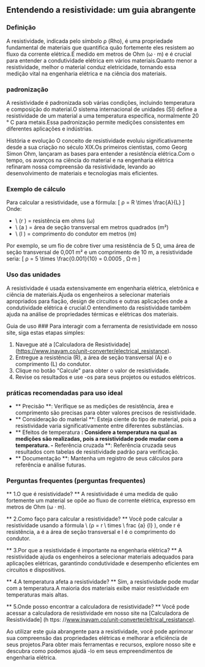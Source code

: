 ## Entendendo a resistividade: um guia abrangente

### Definição
A resistividade, indicada pelo símbolo ρ (Rho), é uma propriedade fundamental de materiais que quantifica quão fortemente eles resistem ao fluxo da corrente elétrica.É medido em metros de Ohm (ω · m) e é crucial para entender a condutividade elétrica em vários materiais.Quanto menor a resistividade, melhor o material conduz eletricidade, tornando essa medição vital na engenharia elétrica e na ciência dos materiais.

### padronização
A resistividade é padronizada sob várias condições, incluindo temperatura e composição do material.O sistema internacional de unidades (SI) define a resistividade de um material a uma temperatura específica, normalmente 20 ° C para metais.Essa padronização permite medições consistentes em diferentes aplicações e indústrias.

História e evolução
O conceito de resistividade evoluiu significativamente desde a sua criação no século XIX.Os primeiros cientistas, como Georg Simon Ohm, lançaram as bases para entender a resistência elétrica.Com o tempo, os avanços na ciência do material e na engenharia elétrica refinaram nossa compreensão da resistividade, levando ao desenvolvimento de materiais e tecnologias mais eficientes.

### Exemplo de cálculo
Para calcular a resistividade, use a fórmula:
\[ ρ = R \times \frac{A}{L} \]
Onde:
- \ (r \) = resistência em ohms (ω)
- \ (a \) = área de seção transversal em metros quadrados (m²)
- \ (l \) = comprimento do condutor em metros (m)

Por exemplo, se um fio de cobre tiver uma resistência de 5 Ω, uma área de seção transversal de 0,001 m² e um comprimento de 10 m, a resistividade seria:
\[ ρ = 5 \times \frac{0.001}{10} = 0.0005 \, Ω·m \]

### Uso das unidades
A resistividade é usada extensivamente em engenharia elétrica, eletrônica e ciência de materiais.Ajuda os engenheiros a selecionar materiais apropriados para fiação, design de circuitos e outras aplicações onde a condutividade elétrica é crucial.O entendimento da resistividade também ajuda na análise de propriedades térmicas e elétricas dos materiais.

Guia de uso ###
Para interagir com a ferramenta de resistividade em nosso site, siga estas etapas simples:
1. Navegue até a [Calculadora de Resistividade] (https://www.inayam.co/unit-converter/electrical_resistance).
2. Entregue a resistência (R), a área de seção transversal (A) e o comprimento (L) do condutor.
3. Clique no botão "Calcule" para obter o valor de resistividade.
4. Revise os resultados e use -os para seus projetos ou estudos elétricos.

### práticas recomendadas para uso ideal
- ** Precisão **: Verifique se as medições de resistência, área e comprimento são precisas para obter valores precisos de resistividade.
- ** Consideração do material **: Esteja ciente do tipo de material, pois a resistividade varia significativamente entre diferentes substâncias.
- ** Efeitos de temperatura **: Considere a temperatura na qual as medições são realizadas, pois a resistividade pode mudar com a temperatura.
-** Referência cruzada **: Referência cruzada seus resultados com tabelas de resistividade padrão para verificação.
- ** Documentação **: Mantenha um registro de seus cálculos para referência e análise futuras.

### Perguntas frequentes (perguntas frequentes)

** 1.O que é resistividade? **
A resistividade é uma medida de quão fortemente um material se opõe ao fluxo de corrente elétrica, expresso em metros de Ohm (ω · m).

** 2.Como faço para calcular a resistividade? **
Você pode calcular a resistividade usando a fórmula \ (ρ = r \ times \ frac {a} {l} \), onde r é resistência, a é a área de seção transversal e l é o comprimento do condutor.

** 3.Por que a resistividade é importante na engenharia elétrica? **
A resistividade ajuda os engenheiros a selecionar materiais adequados para aplicações elétricas, garantindo condutividade e desempenho eficientes em circuitos e dispositivos.

** 4.A temperatura afeta a resistividade? **
Sim, a resistividade pode mudar com a temperatura.A maioria dos materiais exibe maior resistividade em temperaturas mais altas.

** 5.Onde posso encontrar a calculadora de resistividade? **
Você pode acessar a calculadora de resistividade em nosso site na [Calculadora de Resistividade] (h ttps: //www.inayam.co/unit-converter/eltrical_resistance).

Ao utilizar este guia abrangente para a resistividade, você pode aprimorar sua compreensão das propriedades elétricas e melhorar a eficiência de seus projetos.Para obter mais ferramentas e recursos, explore nosso site e descubra como podemos ajudá -lo em seus empreendimentos de engenharia elétrica.